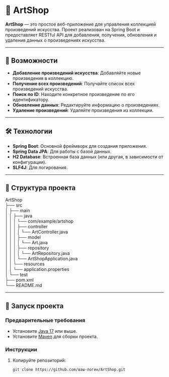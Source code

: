 # 🎨 ArtShop

**ArtShop** — это простое веб-приложение для управления коллекцией произведений искусства. Проект реализован на Spring Boot и предоставляет RESTful API для добавления, получения, обновления и удаления данных о произведениях искусства.

---

## 🚀 Возможности

- **Добавление произведений искусства**: Добавляйте новые произведения в коллекцию.
- **Получение всех произведений**: Получайте список всех произведений искусства.
- **Поиск по ID**: Находите конкретное произведение по его идентификатору.
- **Обновление данных**: Редактируйте информацию о произведениях.
- **Удаление произведений**: Удаляйте произведения из коллекции.

---

## 🛠️ Технологии

- **Spring Boot**: Основной фреймворк для создания приложения.
- **Spring Data JPA**: Для работы с базой данных.
- **H2 Database**: Встроенная база данных (или другая, в зависимости от конфигурации).
- **SLF4J**: Для логирования.

---

## 📂 Структура проекта
ArtShop<br>
├── src<br>
│ ├── main<br>
│ │ ├── java<br>
│ │ │ └── com/example/artshop<br>
│ │ │ ├── controller<br>
│ │ │ │ └── ArtController.java<br>
│ │ │ ├── model<br>
│ │ │ │ └── Art.java<br>
│ │ │ ├── repository<br>
│ │ │ │ └── ArtRepository.java<br>
│ │ │ └── ArtShopApplication.java<br>
│ │ └── resources<br>
│ │ └── application.properties<br>
│ └── test<br>
├── pom.xml<br>
└── README.md<br>


---

## 🚀 Запуск проекта

### Предварительные требования

- Установите [Java 17](https://www.oracle.com/java/technologies/javase-jdk17-downloads.html) или выше.
- Установите [Maven](https://maven.apache.org/download.cgi) для сборки проекта.

### Инструкции

1. Копируйте репозиторий:
   ```bash
   git clone https://github.com/ваш-логин/ArtShop.git